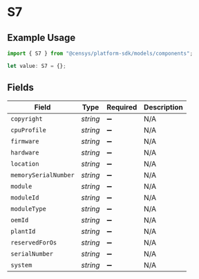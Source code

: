 # S7

## Example Usage

```typescript
import { S7 } from "@censys/platform-sdk/models/components";

let value: S7 = {};
```

## Fields

| Field                | Type                 | Required             | Description          |
| -------------------- | -------------------- | -------------------- | -------------------- |
| `copyright`          | *string*             | :heavy_minus_sign:   | N/A                  |
| `cpuProfile`         | *string*             | :heavy_minus_sign:   | N/A                  |
| `firmware`           | *string*             | :heavy_minus_sign:   | N/A                  |
| `hardware`           | *string*             | :heavy_minus_sign:   | N/A                  |
| `location`           | *string*             | :heavy_minus_sign:   | N/A                  |
| `memorySerialNumber` | *string*             | :heavy_minus_sign:   | N/A                  |
| `module`             | *string*             | :heavy_minus_sign:   | N/A                  |
| `moduleId`           | *string*             | :heavy_minus_sign:   | N/A                  |
| `moduleType`         | *string*             | :heavy_minus_sign:   | N/A                  |
| `oemId`              | *string*             | :heavy_minus_sign:   | N/A                  |
| `plantId`            | *string*             | :heavy_minus_sign:   | N/A                  |
| `reservedForOs`      | *string*             | :heavy_minus_sign:   | N/A                  |
| `serialNumber`       | *string*             | :heavy_minus_sign:   | N/A                  |
| `system`             | *string*             | :heavy_minus_sign:   | N/A                  |